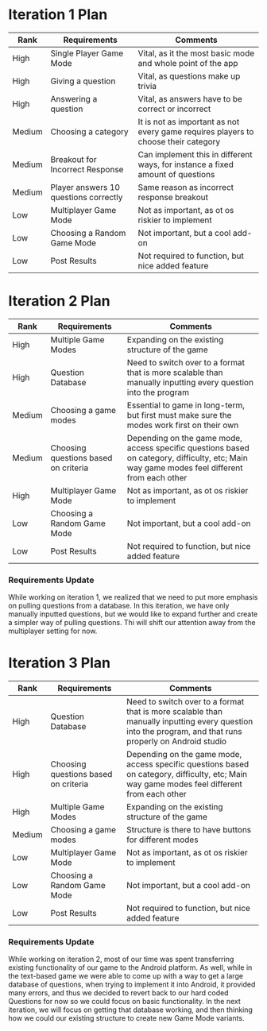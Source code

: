 
# Iteration 1 Plan

| Rank   | Requirements                          | Comments                                                                           |
|--------|---------------------------------------|------------------------------------------------------------------------------------|
| High   | Single Player Game Mode               | Vital, as it the most basic mode and whole point of the app                        |
| High   | Giving a question                     | Vital, as questions make up trivia                                                 |
| High   | Answering a question                  | Vital, as answers have to be correct or incorrect                                  | 
| Medium | Choosing a category                   | It is not as important as not every game requires players to choose their category |
 | Medium | Breakout for Incorrect Response       | Can implement this in different ways, for instance a fixed amount of questions     |
 | Medium | Player answers 10 questions correctly | Same reason as incorrect response breakout                                         |
 | Low    | Multiplayer Game Mode                 | Not as important, as ot os riskier to implement                                    |
| Low    | Choosing a Random Game Mode           | Not important, but a cool add-on                                                   |
| Low    | Post Results                          | Not required to function, but nice added feature                                   |


# Iteration 2 Plan

| Rank   | Requirements                         | Comments                                                                                                                                     |
|--------|--------------------------------------|----------------------------------------------------------------------------------------------------------------------------------------------|
| High   | Multiple Game Modes                  | Expanding on the existing structure of the game                                                                                              |
| High   | Question Database                    | Need to switch over to a format that is more scalable than manually inputting every question into the program                                |
| Medium | Choosing a game modes                | Essential to game in long-term, but first must make sure the modes work first on their own                                                   |
| Medium | Choosing questions based on criteria | Depending on the game mode, access specific questions based on category, difficulty, etc; Main way game modes feel different from each other |
| High   | Multiplayer Game Mode                | Not as important, as ot os riskier to implement                                                                                              |
| Low    | Choosing a Random Game Mode          | Not important, but a cool add-on                                                                                                             |
| Low    | Post Results                         | Not required to function, but nice added feature                                                                                             |
### Requirements Update
While working on iteration 1, we realized that we need to put more emphasis on 
pulling questions from a database. In this iteration, we have only manually inputted questions, but we would
like to expand further and create a simpler way of pulling questions. Thi will shift our
attention away from the multiplayer setting for now. 

# Iteration 3 Plan
| Rank   | Requirements                         | Comments                                                                                                                                                |
|--------|--------------------------------------|---------------------------------------------------------------------------------------------------------------------------------------------------------|
| High   | Question Database                    | Need to switch over to a format that is more scalable than manually inputting every question into the program, and that runs properly on Android studio |
| High   | Choosing questions based on criteria | Depending on the game mode, access specific questions based on category, difficulty, etc; Main way game modes feel different from each other            |
| High   | Multiple Game Modes                  | Expanding on the existing structure of the game                                                                                                         |
| Medium | Choosing a game modes                | Structure is there to have buttons for different modes                                                                                                  |
| Low    | Multiplayer Game Mode                | Not as important, as ot os riskier to implement                                                                                                         |
| Low    | Choosing a Random Game Mode          | Not important, but a cool add-on                                                                                                                        |
| Low    | Post Results                         | Not required to function, but nice added feature                                                                                                        |

### Requirements Update
While working on iteration 2, most of our time was spent transferring existing functionality of our game to the Android
platform. As well, while in the text-based game we were able to come up with a way to get a large database of questions,
when trying to implement it into Android, it provided many errors, and thus we decided to revert back to our hard coded
Questions for now so we could focus on basic functionality. In the next iteration, we will focus on getting
that database working, and then thinking how we could our existing structure to create new Game Mode variants.
